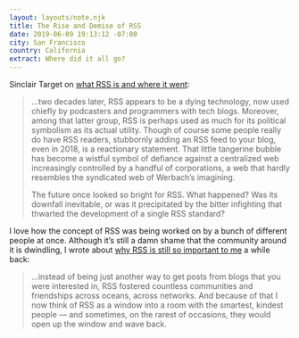 ```yaml
---
layout: layouts/note.njk
title: The Rise and Demise of RSS
date: 2019-06-09 19:13:12 -07:00
city: San Francisco
country: California
extract: Where did it all go?
---
```


Sinclair Target on [what RSS is and where it went](https://twobithistory.org/2018/09/16/the-rise-and-demise-of-rss.html):

> ...two decades later, RSS appears to be a dying technology, now used chiefly by podcasters and programmers with tech blogs. Moreover, among that latter group, RSS is perhaps used as much for its political symbolism as its actual utility. Though of course some people really do have RSS readers, stubbornly adding an RSS feed to your blog, even in 2018, is a reactionary statement. That little tangerine bubble has become a wistful symbol of defiance against a centralized web increasingly controlled by a handful of corporations, a web that hardly resembles the syndicated web of Werbach’s imagining.
>
> The future once looked so bright for RSS. What happened? Was its downfall inevitable, or was it precipitated by the bitter infighting that thwarted the development of a single RSS standard?

I love how the concept of RSS was being worked on by a bunch of different people at once. Although it’s still a damn shame that the community around it is dwindling, I wrote about [why RSS is still so important to me](https://www.robinrendle.com/notes/how-to-read-the-internet) a while back:

> ...instead of being just another way to get posts from blogs that you were interested in, RSS fostered countless communities and friendships across oceans, across networks. And because of that I now think of RSS as a window into a room with the smartest, kindest people — and sometimes, on the rarest of occasions, they would open up the window and wave back.
